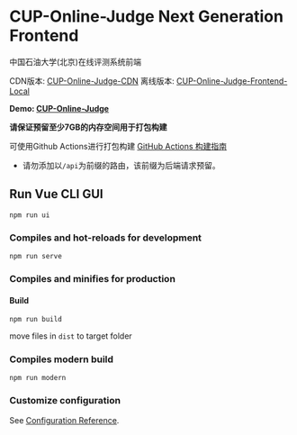 # CUP-Online-Judge Next Generation Frontend

中国石油大学(北京)在线评测系统前端

CDN版本: [CUP-Online-Judge-CDN](https://github.com/ryanlee2014/CUP-Online-Judge-CDN)
离线版本: [CUP-Online-Judge-Frontend-Local](https://github.com/ryanlee2014/CUP-Online-Judge-Frontend-Local)

**Demo: [CUP-Online-Judge](http://oj.cupacm.com)**

**请保证预留至少7GB的内存空间用于打包构建**

可使用Github Actions进行打包构建
[GitHub Actions 构建指南]()

* 请勿添加以`/api`为前缀的路由，该前缀为后端请求预留。


## Run Vue CLI GUI
```
npm run ui
```

### Compiles and hot-reloads for development
```
npm run serve
```

### Compiles and minifies for production
#### Build
```
npm run build
```
move files in `dist` to target folder

### Compiles modern build
```
npm run modern
```

### Customize configuration
See [Configuration Reference](https://cli.vuejs.org/config/).
